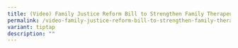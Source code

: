```yaml
---
title: (Video) Family Justice Reform Bill to Strengthen Family Therapeutic Justice
permalink: /video-family-justice-reform-bill-to-strengthen-family-therapeutic-justice/
variant: tiptap
description: ""
---
```

